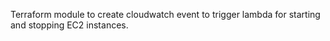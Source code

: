 Terraform module to create cloudwatch event to trigger lambda for starting and stopping EC2 instances.